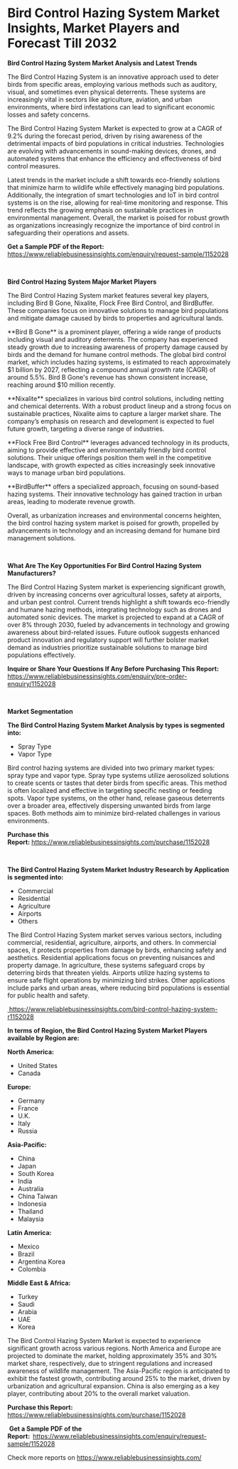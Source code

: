 <p><h1>Bird Control Hazing System Market Insights, Market Players and Forecast Till 2032</h1></p><p><strong>Bird Control Hazing System Market Analysis and Latest Trends</strong></p>
<p><p>The Bird Control Hazing System is an innovative approach used to deter birds from specific areas, employing various methods such as auditory, visual, and sometimes even physical deterrents. These systems are increasingly vital in sectors like agriculture, aviation, and urban environments, where bird infestations can lead to significant economic losses and safety concerns.</p><p>The Bird Control Hazing System Market is expected to grow at a CAGR of 9.2% during the forecast period, driven by rising awareness of the detrimental impacts of bird populations in critical industries. Technologies are evolving with advancements in sound-making devices, drones, and automated systems that enhance the efficiency and effectiveness of bird control measures.</p><p>Latest trends in the market include a shift towards eco-friendly solutions that minimize harm to wildlife while effectively managing bird populations. Additionally, the integration of smart technologies and IoT in bird control systems is on the rise, allowing for real-time monitoring and response. This trend reflects the growing emphasis on sustainable practices in environmental management. Overall, the market is poised for robust growth as organizations increasingly recognize the importance of bird control in safeguarding their operations and assets.</p></p>
<p><strong>Get a Sample PDF of the Report:&nbsp;</strong> <a href="https://www.reliablebusinessinsights.com/enquiry/request-sample/1152028?utm_campaign=2440&utm_medium=2&utm_source=Github&utm_content=ia&utm_term=12042025&utm_id=bird-control-hazing-system">https://www.reliablebusinessinsights.com/enquiry/request-sample/1152028</a></p>
<p>&nbsp;</p>
<p><strong>Bird Control Hazing System Major Market Players</strong></p>
<p><p>The Bird Control Hazing System market features several key players, including Bird B Gone, Nixalite, Flock Free Bird Control, and BirdBuffer. These companies focus on innovative solutions to manage bird populations and mitigate damage caused by birds to properties and agricultural lands.</p><p>**Bird B Gone** is a prominent player, offering a wide range of products including visual and auditory deterrents. The company has experienced steady growth due to increasing awareness of property damage caused by birds and the demand for humane control methods. The global bird control market, which includes hazing systems, is estimated to reach approximately $1 billion by 2027, reflecting a compound annual growth rate (CAGR) of around 5.5%. Bird B Gone's revenue has shown consistent increase, reaching around $10 million recently.</p><p>**Nixalite** specializes in various bird control solutions, including netting and chemical deterrents. With a robust product lineup and a strong focus on sustainable practices, Nixalite aims to capture a larger market share. The company’s emphasis on research and development is expected to fuel future growth, targeting a diverse range of industries.</p><p>**Flock Free Bird Control** leverages advanced technology in its products, aiming to provide effective and environmentally friendly bird control solutions. Their unique offerings position them well in the competitive landscape, with growth expected as cities increasingly seek innovative ways to manage urban bird populations.</p><p>**BirdBuffer** offers a specialized approach, focusing on sound-based hazing systems. Their innovative technology has gained traction in urban areas, leading to moderate revenue growth. </p><p>Overall, as urbanization increases and environmental concerns heighten, the bird control hazing system market is poised for growth, propelled by advancements in technology and an increasing demand for humane bird management solutions.</p></p>
<p>&nbsp;</p>
<p><strong>What Are The Key Opportunities For Bird Control Hazing System Manufacturers?</strong></p>
<p><p>The Bird Control Hazing System market is experiencing significant growth, driven by increasing concerns over agricultural losses, safety at airports, and urban pest control. Current trends highlight a shift towards eco-friendly and humane hazing methods, integrating technology such as drones and automated sonic devices. The market is projected to expand at a CAGR of over 8% through 2030, fueled by advancements in technology and growing awareness about bird-related issues. Future outlook suggests enhanced product innovation and regulatory support will further bolster market demand as industries prioritize sustainable solutions to manage bird populations effectively.</p></p>
<p><strong>Inquire or Share Your Questions If Any Before Purchasing This Report:</strong> <a href="https://www.reliablebusinessinsights.com/enquiry/pre-order-enquiry/1152028?utm_campaign=2440&utm_medium=2&utm_source=Github&utm_content=ia&utm_term=12042025&utm_id=bird-control-hazing-system">https://www.reliablebusinessinsights.com/enquiry/pre-order-enquiry/1152028</a></p>
<p>&nbsp;</p>
<p><strong>Market Segmentation</strong></p>
<p><strong>The Bird Control Hazing System Market Analysis by types is segmented into:</strong></p>
<p><ul><li>Spray Type</li><li>Vapor Type</li></ul></p>
<p><p>Bird control hazing systems are divided into two primary market types: spray type and vapor type. Spray type systems utilize aerosolized solutions to create scents or tastes that deter birds from specific areas. This method is often localized and effective in targeting specific nesting or feeding spots. Vapor type systems, on the other hand, release gaseous deterrents over a broader area, effectively dispersing unwanted birds from large spaces. Both methods aim to minimize bird-related challenges in various environments.</p></p>
<p><strong>Purchase this Report:&nbsp;</strong><a href="https://www.reliablebusinessinsights.com/purchase/1152028?utm_campaign=2440&utm_medium=2&utm_source=Github&utm_content=ia&utm_term=12042025&utm_id=bird-control-hazing-system">https://www.reliablebusinessinsights.com/purchase/1152028</a></p>
<p>&nbsp;</p>
<p><strong>The Bird Control Hazing System Market Industry Research by Application is segmented into:</strong></p>
<p><ul><li>Commercial</li><li>Residential</li><li>Agriculture</li><li>Airports</li><li>Others</li></ul></p>
<p><p>The Bird Control Hazing System market serves various sectors, including commercial, residential, agriculture, airports, and others. In commercial spaces, it protects properties from damage by birds, enhancing safety and aesthetics. Residential applications focus on preventing nuisances and property damage. In agriculture, these systems safeguard crops by deterring birds that threaten yields. Airports utilize hazing systems to ensure safe flight operations by minimizing bird strikes. Other applications include parks and urban areas, where reducing bird populations is essential for public health and safety.</p></p>
<p><a href="https://www.reliablebusinessinsights.com/bird-control-hazing-system-r1152028?utm_campaign=2440&utm_medium=2&utm_source=Github&utm_content=ia&utm_term=12042025&utm_id=bird-control-hazing-system">&nbsp;https://www.reliablebusinessinsights.com/bird-control-hazing-system-r1152028</a></p>
<p><strong>In terms of Region, the Bird Control Hazing System Market Players available by Region are:</strong></p>
<p>
    <p> <strong> North America: </strong>
        <ul>
            <li>United States</li>
            <li>Canada</li>
        </ul>
        </p> 
    <p> <strong> Europe: </strong>
        <ul>
            <li>Germany</li>
            <li>France</li>
            <li>U.K.</li>
            <li>Italy</li>
            <li>Russia</li>
        </ul>
        </p> 
    <p> <strong> Asia-Pacific: </strong>
        <ul>
            <li>China</li>
            <li>Japan</li>
            <li>South Korea</li>
            <li>India</li>
            <li>Australia</li>
            <li>China Taiwan</li>
            <li>Indonesia</li>
            <li>Thailand</li>
            <li>Malaysia</li>
        </ul>
        </p> 
    <p> <strong> Latin America: </strong>
        <ul>
            <li>Mexico</li>
            <li>Brazil</li>
            <li>Argentina Korea</li>
            <li>Colombia</li>
        </ul>
        </p> 
    <p> <strong> Middle East & Africa: </strong>
        <ul>
            <li>Turkey</li>
            <li>Saudi</li>
            <li>Arabia</li>
            <li>UAE</li>
            <li>Korea</li>
        </ul>
    </p>
    </p>
<p><p>The Bird Control Hazing System Market is expected to experience significant growth across various regions. North America and Europe are projected to dominate the market, holding approximately 35% and 30% market share, respectively, due to stringent regulations and increased awareness of wildlife management. The Asia-Pacific region is anticipated to exhibit the fastest growth, contributing around 25% to the market, driven by urbanization and agricultural expansion. China is also emerging as a key player, contributing about 20% to the overall market valuation.</p></p>
<p><strong>Purchase this Report: </strong><a href="https://www.reliablebusinessinsights.com/purchase/1152028?utm_campaign=2440&utm_medium=2&utm_source=Github&utm_content=ia&utm_term=12042025&utm_id=bird-control-hazing-system">https://www.reliablebusinessinsights.com/purchase/1152028</a></p>
<p>&nbsp;<strong>Get a Sample PDF of the Report:&nbsp;&nbsp;</strong><a href="https://www.reliablebusinessinsights.com/enquiry/request-sample/1152028?utm_campaign=2440&utm_medium=2&utm_source=Github&utm_content=ia&utm_term=12042025&utm_id=bird-control-hazing-system">https://www.reliablebusinessinsights.com/enquiry/request-sample/1152028</a></p>
<p><strong></strong></p>
<p>Check more reports on <a href="https://www.reliablebusinessinsights.com/?utm_campaign=2440&utm_medium=2&utm_source=Github&utm_content=ia&utm_term=12042025&utm_id=bird-control-hazing-system">https://www.reliablebusinessinsights.com/</a></p>
